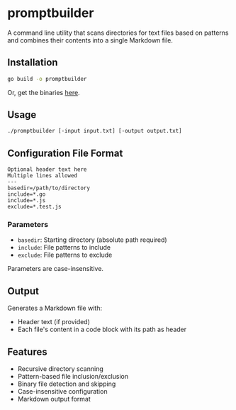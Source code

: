 # promptbuilder

A command line utility that scans directories for text files based on patterns and combines their contents into a single Markdown file.

## Installation

```bash
go build -o promptbuilder
```

Or, get the binaries [here](https://github.com/leodip/promptbuilder/releases).

## Usage

```bash
./promptbuilder [-input input.txt] [-output output.txt]
```

## Configuration File Format

```
Optional header text here
Multiple lines allowed
---
basedir=/path/to/directory
include=*.go
include=*.js
exclude=*.test.js
```

### Parameters

- `basedir`: Starting directory (absolute path required)
- `include`: File patterns to include
- `exclude`: File patterns to exclude

Parameters are case-insensitive.

## Output

Generates a Markdown file with:
- Header text (if provided)
- Each file's content in a code block with its path as header

## Features

- Recursive directory scanning
- Pattern-based file inclusion/exclusion
- Binary file detection and skipping
- Case-insensitive configuration
- Markdown output format


